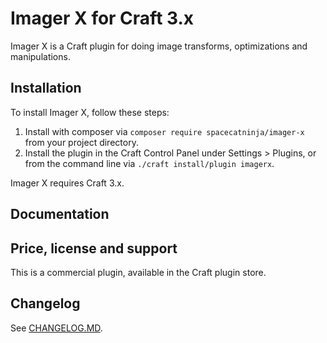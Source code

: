 Imager X for Craft 3.x
======================
Imager X is a Craft plugin for doing image transforms, optimizations and manipulations.

Installation
------------
To install Imager X, follow these steps:

1. Install with composer via `composer require spacecatninja/imager-x` from your project directory.
2. Install the plugin in the Craft Control Panel under Settings > Plugins, or from the command line via `./craft install/plugin imagerx`.

Imager X requires Craft 3.x. 

Documentation
-------------


Price, license and support
--------------------------
This is a commercial plugin, available in the Craft plugin store.


Changelog
---------
See [CHANGELOG.MD](https://raw.githubusercontent.com/spacecatninja/craft-imager-x/master/CHANGELOG.md).
